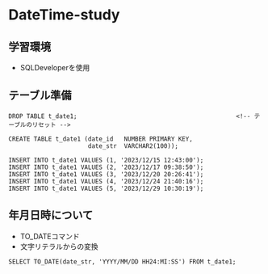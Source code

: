 # DateTime-study

## 学習環境
* SQLDeveloperを使用

## テーブル準備
```
DROP TABLE t_date1;                                            <!-- テーブルのリセット -->

CREATE TABLE t_date1 (date_id   NUMBER PRIMARY KEY,
                      date_str  VARCHAR2(100));

INSERT INTO t_date1 VALUES (1, '2023/12/15 12:43:00');
INSERT INTO t_date1 VALUES (2, '2023/12/17 09:38:50');
INSERT INTO t_date1 VALUES (3, '2023/12/20 20:26:41');
INSERT INTO t_date1 VALUES (4, '2023/12/24 21:40:16');
INSERT INTO t_date1 VALUES (5, '2023/12/29 10:30:19');
```

## 年月日時について
* TO_DATEコマンド
* 文字リテラルからの変換
```
SELECT TO_DATE(date_str, 'YYYY/MM/DD HH24:MI:SS') FROM t_date1;
```

